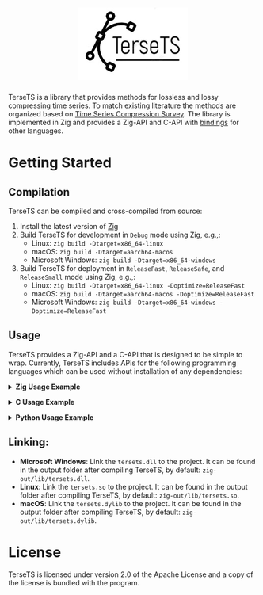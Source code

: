 <h1 align="center">
  <img src="docs/tersets.jpg" alt="TerseTS">
</h1>

TerseTS is a library that provides methods for lossless and lossy compressing time series. To match existing literature the methods are organized based on [Time Series Compression Survey](https://dl.acm.org/doi/10.1145/3560814). The library is implemented in Zig and provides a Zig-API and C-API with [bindings](#usage) for other languages.

# Getting Started
## Compilation
TerseTS can be compiled and cross-compiled from source:
1. Install the latest version of [Zig](https://ziglang.org/)
2. Build TerseTS for development in `Debug` mode using Zig, e.g.,:
   - Linux: `zig build -Dtarget=x86_64-linux`
   - macOS: `zig build -Dtarget=aarch64-macos`
   - Microsoft Windows: `zig build -Dtarget=x86_64-windows`
3. Build TerseTS for deployment in `ReleaseFast`, `ReleaseSafe`, and `ReleaseSmall` mode using Zig, e.g.,:
   - Linux: `zig build -Dtarget=x86_64-linux -Doptimize=ReleaseFast`
   - macOS: `zig build -Dtarget=aarch64-macos -Doptimize=ReleaseFast`
   - Microsoft Windows: `zig build -Dtarget=x86_64-windows -Doptimize=ReleaseFast`

## Usage
TerseTS provides a Zig-API and a C-API that is designed to be simple to wrap. Currently, TerseTS includes APIs for the following programming languages which can be used without installation of any dependencies:
<a id="zig-usage-example"></a>
<details>
<summary><strong>Zig Usage Example</strong></summary>

```c
const std = @import("std");
const tersets = @import("path/to/tersets.zig");
const gpa = std.heap.GeneralPurposeAllocator(.{}){};
const allocator = gpa.allocator();

pub fn main() void {
   var uncompressed_values = [_]f64{1.0, 2.0, 3.0, 4.0, 5.0};
   std.debug.print("Uncompressed data length: {any}\n", .{uncompressed_values.len});

   // Configuration for compression.
   // The supported compression methods are specified in tersets.zig.
   const method = tersets.Method.SwingFilter;
   const error_bound: f32 = 0.1;

   // Compress the data.
   var compressed_values = try tersets.compress(uncompressed_values, allocator, method, error_bound);
   // The compressed values point to dynamically allocated data that should be deallocated.
   defer compressed_values.deinit();

   std.debug.print("Compression successful. Compressed data length: {any}\n", .{compressed_values.items.len});

   // Decompress the data.
   var decompressed_values = try tersets.decompress(compressed_values, allocator);
   // The decompressed values point to dynamically allocated data that should be deallocated.
   defer decompressed_values.deinit();

   std.debug.print("Decompression successful. Decompressed data length {any}\n", .{decompressed_values.items.len});
}
```

TerseTS provides `./src/tersets.zig` as the single access point and two main functions `compress()` and `decompress()`.

- **`compress()` Function:**
   - **Parameters:**
      - `uncompressed_values`: The array of values to compress.
      - `allocator`: Used to allocate memory for the returned `compressed_values` and other intermediate structures needed for compression.
      - `method`: Compression method identifier as specified in `tersets.Method`, e.g., `tersets.Method.SwingFilter`. The supported compression methods are specified in `src/tersets.zig`.
      - `error_bound`: An error bound of type `f32`.
   - **Returns:** A dynamically allocated `compressed_values: ArrayList`, which must be deallocated with `deinit()`.
- **`decompress()` Function:**
   - **Parameters:**
      - `compressed_values`: The compressed data to decompress.
      - `allocator`: Used to allocate memory for the returned `decompressed_values`.
   - **Returns:** A dynamically allocated `decompressed_values: ArrayList`, which must be deallocated with `deinit()`.
</details>

<a id="c-usage-example"></a>
<details>
<summary><strong>C Usage Example</strong></summary>

```c
#include "tersets.h"
#include <stdio.h>

int main() {
   double uncompressed_values[] = {1.0, 2.0, 3.0, 4.0, 5.0};
   struct UncompressedValues uncompressed_values = {data, 5};

   printf("Uncompressed data length: %lu\n", uncompressed_values.len);

   // Configuration for compression.
   // The C-API mirrors the Method enum from tersets.zig.
   // Use the SwingFilter method with an error bound of 0.1.
   struct Configuration config = {SwingFilter, 0.1};

   // Prepare for compressed data.
   // The compressed values point to dynamically allocated data that should be deallocated.
   struct CompressedValues compressed_values;

   // Compress the data.
   int32_t result = compress(uncompressed_values, &compressed_values, config);
   if (result != 0) {
      printf("Compression failed with error code %d\n", result);
      return -1;
   }

   printf("Compression successful. Decompressed data length: %lu\n", compressed_values.len);

   // Prepare for decompressed data.
   // The decompressed values point to dynamically allocated data that should be deallocated.
   struct UncompressedValues decompressed_values;

   // Decompress the data.
   int32_t result = decompress(compressed_values, &decompressed_values);
   if (result != 0) {
      printf("Decompression failed with error code %d\n", result);
      return -1;
   }

   printf("Decompression successful. Decompressed data length: %lu\n", decompressed_values.len);

   // Free the compressed and decompressed values.
   free(decompressed_values.data);
   free(compressed_values.data);
   return 0;
}
```

TerseTS provides `./bindings/c/tersets.h` as API for C which should be included in the source code, i.e., `#include "tersets.h"`. The TerseTS library must also be [linked](#linking) to the project.

- **`compress()` Function:**
   - **Parameters:**
      - `uncompressed_values`: The array of values to compress.
      - `compressed_values`: A pointer to a structure where the compressed values will be stored. The data is dynamically allocated.
      - `config`: The configuration structure specifying the compression method and error bound. The supported compression methods are specified in `src/tersets.zig`.
   - **Returns:** An integer indicating success `(0)` or an error code.
- **`decompress()` Function:**
   - **Parameters:**
      - `compressed_values`: The compressed data to decompress.
      - `decompressed_values`: A pointer to a structure where the decompressed values will be stored. The data is dynamically allocated.
   - **Returns:** An integer indicating success `(0)` or an error code.

Remember to free dynamically allocated memory appropriately to avoid memory leaks.
</details>

<a id="python-usage-example"></a>
<details>
<summary><strong>Python Usage Example</strong></summary>

```python
import random
import sys
from tersets import compress, decompress, Method

uncompressed_values = [1.0, 2.0, 3.0, 4.0, 5.0]

# Configuration for compression.
# The supported compression methods are specified in tersets.zig.
method = Method.SwingFilter
error_bound = 0.1

print("Uncompressed data length: ", len(uncompressed_values))

# The supported compression methods are specified in tersets.zig.
# The Python-API provides a `Method` enum to access the available methods.
# Compress the data.
compressed_values = compress(uncompressed_values, method, error_bound)

print("Compression successful. Compressed data length: ", len(compressed_values))

# Decompress the data.
decompressed_values = decompress(compressed_values)

print("Decompression successful. Decompressed data length: ", len(decompressed_values))
```

TerseTS provides `./bindings/python/tersets/__init__.py` as binding for Python which can be imported directly into a Python program with `import tersets`. The binding automatically loads the native library but assumes it is not moved.

- **`compress()` Function:**
   - **Parameters:**
      - `uncompressed_values`: The array of values to compress.
      - `method`: The Python binding provides the `Method` enum to provide direct access to the available methods supported by `TerseTS`. The supported compression methods are specified in `src/tersets.zig`.
      - `error_bound`: The error bound.
   - **Returns:** A list of compressed values.
- **`decompress()` Function:**
   - **Parameters:**
      - `compressed_values`: The compressed data to decompress.
   - **Returns:** A list of decompressed values.
</details>

## Linking:
- **Microsoft Windows**: Link the `tersets.dll` to the project. It can be found in the output folder after compiling TerseTS, by default: `zig-out/lib/tersets.dll`.
- **Linux**: Link the `tersets.so` to the project. It can be found in the output folder after compiling TerseTS, by default: `zig-out/lib/tersets.so`.
- **macOS**: Link the `tersets.dylib` to the project. It can be found in the output folder after compiling TerseTS, by default: `zig-out/lib/tersets.dylib`.

# License
TerseTS is licensed under version 2.0 of the Apache License and a copy of the license is bundled with the program.
